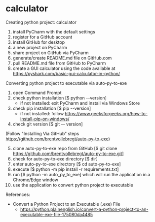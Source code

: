 # calculator

Creating python project: calculator
1. install PyCharm with the default settings
2. register for a GitHub account
3. install GitHub for desktop
4.  a new project on PyCharm
5. share project on GitHub via PyCharm
6. generate/create README.md file on GitHub.com
7. pull README.md file from GitHub to PyCharm
8. create a GUI calculator using the code available at https://pyshark.com/basic-gui-calculator-in-python/

Converting python project to executable via auto-py-to-exe
1. open Command Prompt
2. check python installation [$ python --version]
   - if not installed: exit PyCharm and install via Windows Store 
3. check pip installation [$ pip --version]
   - if not installed: follow https://www.geeksforgeeks.org/how-to-install-pip-on-windows/
4. check git version [$ git -- version]

(Follow "Installing Via GitHub" steps https://github.com/brentvollebregt/auto-py-to-exe)

5. clone auto-py-to-exe repo from GitHub [$ git clone https://github.com/brentvollebregt/auto-py-to-exe.git]
6. check for auto-py-to-exe directory [$ dir]
7. enter auto-py-to-exe directory [$ cd auto-py-to-exe]
8. execute [$ python -m pip install -r requirements.txt]
9. run [$ python -m auto_py_to_exe] which will run the application in a Chrome/Edge window
10. use the application to convert python project to executable

References:
- Convert a Python Project to an Executable (.exe) File
  - https://python.plainenglish.io/convert-a-python-project-to-an-executable-exe-file-175080da4485
